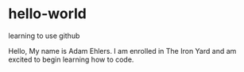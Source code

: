 # hello-world
learning to use github

Hello,
My name is Adam Ehlers.  I am enrolled in The Iron Yard and am excited to begin learning how to code.
